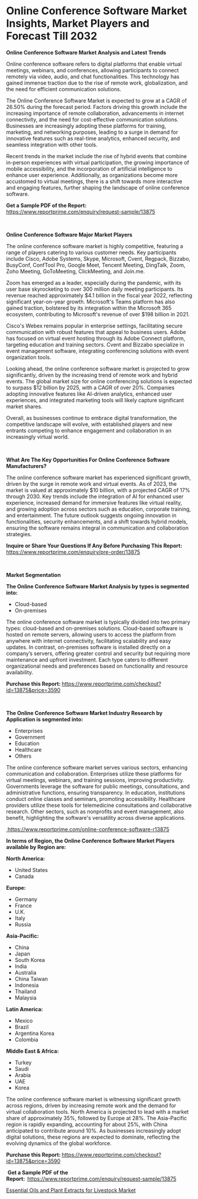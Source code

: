 <p><h1>Online Conference Software Market Insights, Market Players and Forecast Till 2032</h1></p><p><strong>Online Conference Software Market Analysis and Latest Trends</strong></p>
<p><p>Online conference software refers to digital platforms that enable virtual meetings, webinars, and conferences, allowing participants to connect remotely via video, audio, and chat functionalities. This technology has gained immense traction due to the rise of remote work, globalization, and the need for efficient communication solutions.</p><p>The Online Conference Software Market is expected to grow at a CAGR of 26.50% during the forecast period. Factors driving this growth include the increasing importance of remote collaboration, advancements in internet connectivity, and the need for cost-effective communication solutions. Businesses are increasingly adopting these platforms for training, marketing, and networking purposes, leading to a surge in demand for innovative features such as real-time analytics, enhanced security, and seamless integration with other tools.</p><p>Recent trends in the market include the rise of hybrid events that combine in-person experiences with virtual participation, the growing importance of mobile accessibility, and the incorporation of artificial intelligence to enhance user experience. Additionally, as organizations become more accustomed to virtual meetings, there is a shift towards more interactive and engaging features, further shaping the landscape of online conference software.</p></p>
<p><strong>Get a Sample PDF of the Report:&nbsp;</strong> <a href="https://www.reportprime.com/enquiry/request-sample/13875?utm_campaign=2662&utm_medium=2&utm_source=Github&utm_content=ia&utm_term=20032025&utm_id=online-conference-software">https://www.reportprime.com/enquiry/request-sample/13875</a></p>
<p>&nbsp;</p>
<p><strong>Online Conference Software Major Market Players</strong></p>
<p><p>The online conference software market is highly competitive, featuring a range of players catering to various customer needs. Key participants include Cisco, Adobe Systems, Skype, Microsoft, Cvent, Regpack, Bizzabo, BusyConf, ConfTool Pro, Google Meet, Tencent Meeting, DingTalk, Zoom, Zoho Meeting, GoToMeeting, ClickMeeting, and Join.me. </p><p>Zoom has emerged as a leader, especially during the pandemic, with its user base skyrocketing to over 300 million daily meeting participants. Its revenue reached approximately $4.1 billion in the fiscal year 2022, reflecting significant year-on-year growth. Microsoft's Teams platform has also gained traction, bolstered by its integration within the Microsoft 365 ecosystem, contributing to Microsoft's revenue of over $198 billion in 2021.</p><p>Cisco's Webex remains popular in enterprise settings, facilitating secure communication with robust features that appeal to business users. Adobe has focused on virtual event hosting through its Adobe Connect platform, targeting education and training sectors. Cvent and Bizzabo specialize in event management software, integrating conferencing solutions with event organization tools.</p><p>Looking ahead, the online conference software market is projected to grow significantly, driven by the increasing trend of remote work and hybrid events. The global market size for online conferencing solutions is expected to surpass $12 billion by 2025, with a CAGR of over 20%. Companies adopting innovative features like AI-driven analytics, enhanced user experiences, and integrated marketing tools will likely capture significant market shares.</p><p>Overall, as businesses continue to embrace digital transformation, the competitive landscape will evolve, with established players and new entrants competing to enhance engagement and collaboration in an increasingly virtual world.</p></p>
<p>&nbsp;</p>
<p><strong>What Are The Key Opportunities For Online Conference Software Manufacturers?</strong></p>
<p><p>The online conference software market has experienced significant growth, driven by the surge in remote work and virtual events. As of 2023, the market is valued at approximately $10 billion, with a projected CAGR of 17% through 2030. Key trends include the integration of AI for enhanced user experience, increased demand for immersive features like virtual reality, and growing adoption across sectors such as education, corporate training, and entertainment. The future outlook suggests ongoing innovation in functionalities, security enhancements, and a shift towards hybrid models, ensuring the software remains integral in communication and collaboration strategies.</p></p>
<p><strong>Inquire or Share Your Questions If Any Before Purchasing This Report:</strong> <a href="https://www.reportprime.com/enquiry/pre-order/13875?utm_campaign=2662&utm_medium=2&utm_source=Github&utm_content=ia&utm_term=20032025&utm_id=online-conference-software">https://www.reportprime.com/enquiry/pre-order/13875</a></p>
<p>&nbsp;</p>
<p><strong>Market Segmentation</strong></p>
<p><strong>The Online Conference Software Market Analysis by types is segmented into:</strong></p>
<p><ul><li>Cloud-based</li><li>On-premises</li></ul></p>
<p><p>The online conference software market is typically divided into two primary types: cloud-based and on-premises solutions. Cloud-based software is hosted on remote servers, allowing users to access the platform from anywhere with internet connectivity, facilitating scalability and easy updates. In contrast, on-premises software is installed directly on a company’s servers, offering greater control and security but requiring more maintenance and upfront investment. Each type caters to different organizational needs and preferences based on functionality and resource availability.</p></p>
<p><strong>Purchase this Report:&nbsp;</strong><a href="https://www.reportprime.com/checkout?id=13875&price=3590&utm_campaign=2662&utm_medium=2&utm_source=Github&utm_content=ia&utm_term=20032025&utm_id=online-conference-software">https://www.reportprime.com/checkout?id=13875&price=3590</a></p>
<p>&nbsp;</p>
<p><strong>The Online Conference Software Market Industry Research by Application is segmented into:</strong></p>
<p><ul><li>Enterprises</li><li>Government</li><li>Education</li><li>Healthcare</li><li>Others</li></ul></p>
<p><p>The online conference software market serves various sectors, enhancing communication and collaboration. Enterprises utilize these platforms for virtual meetings, webinars, and training sessions, improving productivity. Governments leverage the software for public meetings, consultations, and administrative functions, ensuring transparency. In education, institutions conduct online classes and seminars, promoting accessibility. Healthcare providers utilize these tools for telemedicine consultations and collaborative research. Other sectors, such as nonprofits and event management, also benefit, highlighting the software's versatility across diverse applications.</p></p>
<p><a href="https://www.reportprime.com/online-conference-software-r13875?utm_campaign=2662&utm_medium=2&utm_source=Github&utm_content=ia&utm_term=20032025&utm_id=online-conference-software">&nbsp;https://www.reportprime.com/online-conference-software-r13875</a></p>
<p><strong>In terms of Region, the Online Conference Software Market Players available by Region are:</strong></p>
<p>
    <p> <strong> North America: </strong>
        <ul>
            <li>United States</li>
            <li>Canada</li>
        </ul>
        </p> 
    <p> <strong> Europe: </strong>
        <ul>
            <li>Germany</li>
            <li>France</li>
            <li>U.K.</li>
            <li>Italy</li>
            <li>Russia</li>
        </ul>
        </p> 
    <p> <strong> Asia-Pacific: </strong>
        <ul>
            <li>China</li>
            <li>Japan</li>
            <li>South Korea</li>
            <li>India</li>
            <li>Australia</li>
            <li>China Taiwan</li>
            <li>Indonesia</li>
            <li>Thailand</li>
            <li>Malaysia</li>
        </ul>
        </p> 
    <p> <strong> Latin America: </strong>
        <ul>
            <li>Mexico</li>
            <li>Brazil</li>
            <li>Argentina Korea</li>
            <li>Colombia</li>
        </ul>
        </p> 
    <p> <strong> Middle East & Africa: </strong>
        <ul>
            <li>Turkey</li>
            <li>Saudi</li>
            <li>Arabia</li>
            <li>UAE</li>
            <li>Korea</li>
        </ul>
    </p>
    </p>
<p><p>The online conference software market is witnessing significant growth across regions, driven by increasing remote work and the demand for virtual collaboration tools. North America is projected to lead with a market share of approximately 35%, followed by Europe at 28%. The Asia-Pacific region is rapidly expanding, accounting for about 25%, with China anticipated to contribute around 10%. As businesses increasingly adopt digital solutions, these regions are expected to dominate, reflecting the evolving dynamics of the global workforce.</p></p>
<p><strong>Purchase this Report: </strong><a href="https://www.reportprime.com/checkout?id=13875&price=3590&utm_campaign=2662&utm_medium=2&utm_source=Github&utm_content=ia&utm_term=20032025&utm_id=online-conference-software">https://www.reportprime.com/checkout?id=13875&price=3590</a></p>
<p>&nbsp;<strong>Get a Sample PDF of the Report:&nbsp;&nbsp;</strong><a href="https://www.reportprime.com/enquiry/request-sample/13875?utm_campaign=2662&utm_medium=2&utm_source=Github&utm_content=ia&utm_term=20032025&utm_id=online-conference-software">https://www.reportprime.com/enquiry/request-sample/13875</a></p>
<p><strong></strong></p>
<p><p><a href="https://github.com/JakirUddin511/Market-Research-Report-List-2/blob/main/essential-oils-and-plant-extracts-for-livestock-market.md?utm_campaign=2662&utm_medium=2&utm_source=Github&utm_content=ia&utm_term=20032025&utm_id=online-conference-software">Essential Oils and Plant Extracts for Livestock Market</a></p></p>